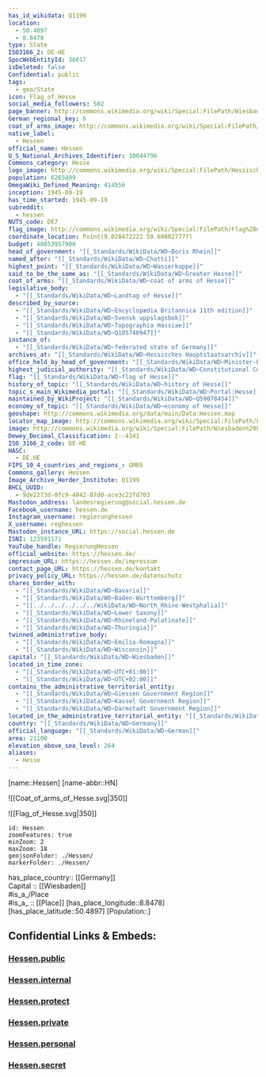 ```yaml
---
has_id_wikidata: Q1199
location:
  - 50.4897
  - 8.8478
type: State
ISO3166_2: DE-HE
SpocWebEntityId: 36017
isDeleted: false
Confidential: public
tags:
  - geo/State
icon: Flag_of_Hesse
social_media_followers: 502
page_banner: http://commons.wikimedia.org/wiki/Special:FilePath/Wiesbaden%20banner%20Bowling-Green%20Panorama%20Nacht.jpg
German_regional_key: 6
coat_of_arms_image: http://commons.wikimedia.org/wiki/Special:FilePath/Coat%20of%20arms%20of%20Hesse.svg
native_label:
  - Hessen
official_name: Hessen
U_S_National_Archives_Identifier: 10044796
Commons_category: Hesse
logo_image: http://commons.wikimedia.org/wiki/Special:FilePath/Hessische%20Landesregierung.svg
population: 6265809
OmegaWiki_Defined_Meaning: 414556
inception: 1945-09-19
has_time_started: 1945-09-19
subreddit:
  - hessen
NUTS_code: DE7
flag_image: http://commons.wikimedia.org/wiki/Special:FilePath/Flag%20of%20Hesse.svg
coordinate_location: Point(9.028472222 50.608027777)
budget: 48053957900
head_of_government: "[[_Standards/WikiData/WD~Boris Rhein]]"
named_after: "[[_Standards/WikiData/WD~Chatti]]"
highest_point: "[[_Standards/WikiData/WD~Wasserkuppe]]"
said_to_be_the_same_as: "[[_Standards/WikiData/WD~Greater Hesse]]"
coat_of_arms: "[[_Standards/WikiData/WD~coat of arms of Hesse]]"
legislative_body:
  - "[[_Standards/WikiData/WD~Landtag of Hesse]]"
described_by_source:
  - "[[_Standards/WikiData/WD~Encyclopædia Britannica 11th edition]]"
  - "[[_Standards/WikiData/WD~Svensk uppslagsbok]]"
  - "[[_Standards/WikiData/WD~Topographia Hassiae]]"
  - "[[_Standards/WikiData/WD~Q105740947]]"
instance_of:
  - "[[_Standards/WikiData/WD~federated state of Germany]]"
archives_at: "[[_Standards/WikiData/WD~Hessisches Hauptstaatsarchiv]]"
office_held_by_head_of_government: "[[_Standards/WikiData/WD~Minister-President of Hesse]]"
highest_judicial_authority: "[[_Standards/WikiData/WD~Constitutional Court of the State of Hesse]]"
flag: "[[_Standards/WikiData/WD~flag of Hesse]]"
history_of_topic: "[[_Standards/WikiData/WD~history of Hesse]]"
topic_s_main_Wikimedia_portal: "[[_Standards/WikiData/WD~Portal:Hesse]]"
maintained_by_WikiProject: "[[_Standards/WikiData/WD~Q59078454]]"
economy_of_topic: "[[_Standards/WikiData/WD~economy of Hesse]]"
geoshape: http://commons.wikimedia.org/data/main/Data:Hessen.map
locator_map_image: http://commons.wikimedia.org/wiki/Special:FilePath/Locator%20map%20Hesse%20in%20Germany.svg
image: http://commons.wikimedia.org/wiki/Special:FilePath/Wiesbaden%20Landtag%20Hessen%20im%20Stadtschlo%C3%9F%20Wiesbaden%20am%20Schlo%C3%9Fplatz%20-%20Foto%20Wolfgang%20Pehlemann%20Wiesbaden%20DSCN1417.jpg
Dewey_Decimal_Classification: 2--4341
ISO_3166_2_code: DE-HE
HASC:
  - DE.HE
FIPS_10_4_countries_and_regions_: GM05
Commons_gallery: Hessen
Image_Archive_Herder_Institute: Q1199
BHCL_UUID:
  - 9de2273d-0fc9-4042-87d0-ace3c22fd703
Mastodon_address: landesregierung@social.hessen.de
Facebook_username: hessen.de
Instagram_username: regierunghessen
X_username: reghessen
Mastodon_instance_URL: https://social.hessen.de
ISNI: 123591171
YouTube_handle: RegierungHessen
official_website: https://hessen.de/
impressum_URL: https://hessen.de/impressum
contact_page_URL: https://hessen.de/kontakt
privacy_policy_URL: https://hessen.de/datenschutz
shares_border_with:
  - "[[_Standards/WikiData/WD~Bavaria]]"
  - "[[_Standards/WikiData/WD~Baden-Württemberg]]"
  - "[[../../../../../../WikiData/WD~North_Rhine-Westphalia]]"
  - "[[_Standards/WikiData/WD~Lower Saxony]]"
  - "[[_Standards/WikiData/WD~Rhineland-Palatinate]]"
  - "[[_Standards/WikiData/WD~Thuringia]]"
twinned_administrative_body:
  - "[[_Standards/WikiData/WD~Emilia-Romagna]]"
  - "[[_Standards/WikiData/WD~Wisconsin]]"
capital: "[[_Standards/WikiData/WD~Wiesbaden]]"
located_in_time_zone:
  - "[[_Standards/WikiData/WD~UTC+01:00]]"
  - "[[_Standards/WikiData/WD~UTC+02:00]]"
contains_the_administrative_territorial_entity:
  - "[[_Standards/WikiData/WD~Giessen Government Region]]"
  - "[[_Standards/WikiData/WD~Kassel Government Region]]"
  - "[[_Standards/WikiData/WD~Darmstadt Government Region]]"
located_in_the_administrative_territorial_entity: "[[_Standards/WikiData/WD~Germany]]"
country: "[[_Standards/WikiData/WD~Germany]]"
official_language: "[[_Standards/WikiData/WD~German]]"
area: 21100
elevation_above_sea_level: 264
aliases:
  - Hesse
---
```


[name::Hessen] 
[name-abbr::HN] 

![[Coat_of_arms_of_Hesse.svg|350]] 

![[Flag_of_Hesse.svg|350]] 


```leaflet
id: Hessen
zoomFeatures: true 
minZoom: 2 
maxZoom: 18
geojsonFolder: ./Hessen/
markerFolder: ./Hessen/
```

has_place_country:: [[Germany]]  
Capital :: [[Wiesbaden]]  
#is_a_/Place  
#is_a_ :: [[Place]] 
[has_place_longitude::8.8478] 
[has_place_latitude::50.4897] 
[Population::] 


## Confidential Links & Embeds: 

### [Hessen.public](/_public/\Earth\Continent\Europe\Europe~Central\Germany\Germany~WestHessen.public.md) 

### [Hessen.internal](/_internal/\Earth\Continent\Europe\Europe~Central\Germany\Germany~WestHessen.internal.md) 

### [Hessen.protect](/_protect/\Earth\Continent\Europe\Europe~Central\Germany\Germany~WestHessen.protect.md) 

### [Hessen.private](/_private/\Earth\Continent\Europe\Europe~Central\Germany\Germany~WestHessen.private.md) 

### [Hessen.personal](/_personal/\Earth\Continent\Europe\Europe~Central\Germany\Germany~WestHessen.personal.md) 

### [Hessen.secret](/_secret/\Earth\Continent\Europe\Europe~Central\Germany\Germany~WestHessen.secret.md)

